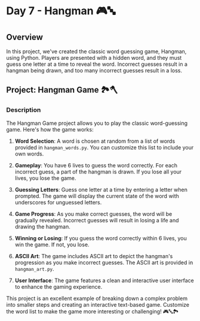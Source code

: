 # Day 7 - Hangman 🎮🔤

## Overview

In this project, we've created the classic word guessing game, Hangman, using Python. Players are presented with a hidden word, and they must guess one letter at a time to reveal the word. Incorrect guesses result in a hangman being drawn, and too many incorrect guesses result in a loss.

## Project: Hangman Game 🏞️🪓

### Description

The Hangman Game project allows you to play the classic word-guessing game. Here's how the game works:

1. **Word Selection**: A word is chosen at random from a list of words provided in `hangman_words.py`. You can customize this list to include your own words.

2. **Gameplay**: You have 6 lives to guess the word correctly. For each incorrect guess, a part of the hangman is drawn. If you lose all your lives, you lose the game.

3. **Guessing Letters**: Guess one letter at a time by entering a letter when prompted. The game will display the current state of the word with underscores for unguessed letters.

4. **Game Progress**: As you make correct guesses, the word will be gradually revealed. Incorrect guesses will result in losing a life and drawing the hangman.

5. **Winning or Losing**: If you guess the word correctly within 6 lives, you win the game. If not, you lose.

6. **ASCII Art**: The game includes ASCII art to depict the hangman's progression as you make incorrect guesses. The ASCII art is provided in `hangman_art.py`.

7. **User Interface**: The game features a clean and interactive user interface to enhance the gaming experience.

This project is an excellent example of breaking down a complex problem into smaller steps and creating an interactive text-based game. Customize the word list to make the game more interesting or challenging! 🎮🔤🏞️